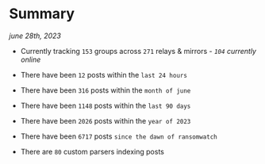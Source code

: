 
# Summary
_june 28th, 2023_

- Currently tracking `153` groups across `271` relays & mirrors - _`104` currently online_

- There have been `12` posts within the `last 24 hours`

- There have been `316` posts within the `month of june`

- There have been `1148` posts within the `last 90 days`

- There have been `2026` posts within the `year of 2023`

- There have been `6717` posts `since the dawn of ransomwatch`

- There are `80` custom parsers indexing posts
